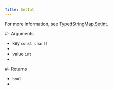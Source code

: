 ```yaml
---
Title: SetInt
---
```


For more information, see [TypedStringMap.SetInt](#content-typedstringmap-methods-setint).

#- Arguments
- key `const char[]`
- 
- value `int`
- 

#- Returns
- `bool`
- 
